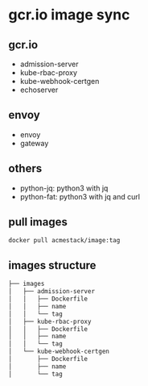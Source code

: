 # gcr.io image sync

## gcr.io

- admission-server
- kube-rbac-proxy
- kube-webhook-certgen
- echoserver

## envoy

- envoy
- gateway

## others

- python-jq: python3 with jq
- python-fat: python3 with jq and curl

## pull images

`docker pull acmestack/image:tag`

## images structure

```bash
├── images
│   ├── admission-server
│   │   ├── Dockerfile
│   │   ├── name
│   │   └── tag
│   ├── kube-rbac-proxy
│   │   ├── Dockerfile
│   │   ├── name
│   │   └── tag
│   └── kube-webhook-certgen
│       ├── Dockerfile
│       ├── name
│       └── tag
```

